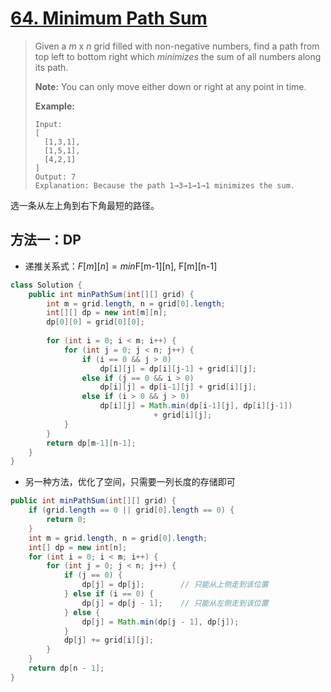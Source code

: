 # [64. Minimum Path Sum][1]

> Given a *m* x *n* grid filled with non-negative numbers, find a path from top left to bottom right which *minimizes* the sum of all numbers along its path.
>
> **Note:** You can only move either down or right at any point in time.
>
> **Example:**
>
> ```
> Input:
> [
>   [1,3,1],
>   [1,5,1],
>   [4,2,1]
> ]
> Output: 7
> Explanation: Because the path 1→3→1→1→1 minimizes the sum.
> ```



选一条从左上角到右下角最短的路径。



## 方法一：DP

* 递推关系式：$F[m][n] = min\text{{F[m-1][n], F[m][n-1]}}$



```java
class Solution {
    public int minPathSum(int[][] grid) {
        int m = grid.length, n = grid[0].length;
        int[][] dp = new int[m][n];
        dp[0][0] = grid[0][0];
        
        for (int i = 0; i < m; i++) {
            for (int j = 0; j < n; j++) {
                if (i == 0 && j > 0)
                    dp[i][j] = dp[i][j-1] + grid[i][j];
                else if (j == 0 && i > 0)
                    dp[i][j] = dp[i-1][j] + grid[i][j];
                else if (i > 0 && j > 0)
                    dp[i][j] = Math.min(dp[i-1][j], dp[i][j-1]) 
                                + grid[i][j];
            }
        }
        return dp[m-1][n-1];
    }
}
```

* 另一种方法，优化了空间，只需要一列长度的存储即可

```java
public int minPathSum(int[][] grid) {
    if (grid.length == 0 || grid[0].length == 0) {
        return 0;
    }
    int m = grid.length, n = grid[0].length;
    int[] dp = new int[n];
    for (int i = 0; i < m; i++) {
        for (int j = 0; j < n; j++) {
            if (j == 0) {
                dp[j] = dp[j];        // 只能从上侧走到该位置
            } else if (i == 0) {
                dp[j] = dp[j - 1];    // 只能从左侧走到该位置
            } else {
                dp[j] = Math.min(dp[j - 1], dp[j]);
            }
            dp[j] += grid[i][j];
        }
    }
    return dp[n - 1];
}
```







[1]: https://leetcode.com/problems/minimum-path-sum/